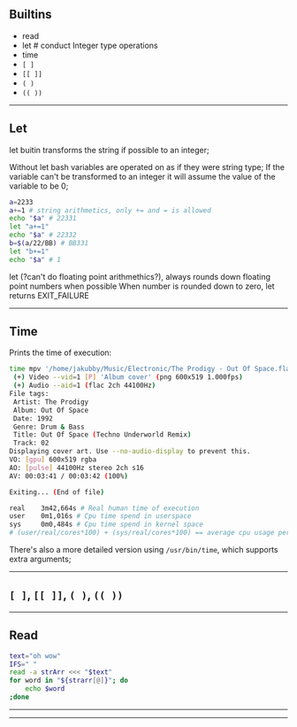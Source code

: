 Builtins
---

* read
* let  # conduct Integer type operations
* time
* ``[ ]``
* ``[[ ]]``
* ``( )``
* ``(( ))``

---
Let
---
let buitin transforms the string if possible to an integer;

Without let bash variables are operated on as if they were string type;
If the variable can't be transformed to an integer it will assume the value of the variable to be 0;

```bash
a=2233
a+=1 # string arithmetics, only += and = is allowed
echo "$a" # 22331
let "a+=1"
echo "$a" # 22332
b=$(a/22/BB) # BB331
let "b+=1"
echo "$a" # 1
```

let (?can't do floating point arithmethics?), always rounds down floating point numbers when possible
When number is rounded down to zero, let returns EXIT_FAILURE

---
Time
---

Prints the time of execution:
```bash
time mpv '/home/jakubby/Music/Electronic/The Prodigy - Out Of Space.flac' 
 (+) Video --vid=1 [P] 'Album cover' (png 600x519 1.000fps)
 (+) Audio --aid=1 (flac 2ch 44100Hz)
File tags:
 Artist: The Prodigy
 Album: Out Of Space
 Date: 1992
 Genre: Drum & Bass
 Title: Out Of Space (Techno Underworld Remix)
 Track: 02
Displaying cover art. Use --no-audio-display to prevent this.
VO: [gpu] 600x519 rgba
AO: [pulse] 44100Hz stereo 2ch s16
AV: 00:03:41 / 00:03:42 (100%)

Exiting... (End of file)

real    3m42,664s # Real human time of execution
user    0m1,016s # Cpu time spend in userspace
sys     0m0,484s # Cpu time spend in kernel space
# (user/real/cores*100) + (sys/real/cores*100) == average cpu usage per core spent on task)
```

There's also a more detailed version using ``/usr/bin/time``, which supports extra arguments;

---

``[ ]``,  ``[[ ]]``, ``( )``, ``(( ))``
---


---
Read
---

```bash
text="oh wow"
IFS=" "
read -a strArr <<< "$text"
for word in "${strarr[@]}"; do
    echo $word
;done
```
---

---